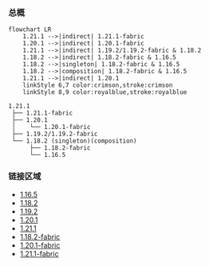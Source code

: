 ### 总概

```mermaid
flowchart LR
    1.21.1 -->|indirect| 1.21.1-fabric
    1.20.1 -->|indirect| 1.20.1-fabric
    1.21.1 -->|indirect| 1.19.2/1.19.2-fabric & 1.18.2
    1.18.2 -->|indirect| 1.18.2-fabric & 1.16.5
    1.18.2 -->|singleton| 1.18.2-fabric & 1.16.5
    1.18.2 -->|composition| 1.18.2-fabric & 1.16.5
    1.21.1 -->|indirect| 1.20.1
    linkStyle 6,7 color:crimson,stroke:crimson
    linkStyle 8,9 color:royalblue,stroke:royalblue
```

```
1.21.1
 ├── 1.21.1-fabric
 ├── 1.20.1
 │    └── 1.20.1-fabric
 ├── 1.19.2/1.19.2-fabric
 └── 1.18.2 (singleton)(composition)
      ├── 1.18.2-fabric
      └── 1.16.5
```

### 链接区域

- [1.16.5](/projects/1.16/assets/macaws-bridges/mcwbridges)
- [1.18.2](/projects/1.18/assets/macaws-bridges/mcwbridges)
- [1.19.2](/projects/1.19/assets/macaws-bridges/mcwbridges)
- [1.20.1](/projects/1.20/assets/macaws-bridges/mcwbridges)
- [1.21.1](/projects/1.21/assets/macaws-bridges/mcwbridges)
- [1.18.2-fabric](/projects/1.18-fabric/assets/macaws-bridges/mcwbridges)
- [1.20.1-fabric](/projects/1.20-fabric/assets/macaws-bridges/mcwbridges)
- [1.21.1-fabric](/projects/1.21-fabric/assets/macaws-bridges/mcwbridges)